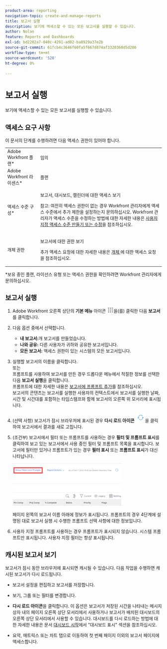 ```yaml
---
product-area: reporting
navigation-topic: create-and-manage-reports
title: 보고서 실행
description: 보기에 액세스할 수 있는 모든 보고서를 실행할 수 있습니다.
author: Nolan
feature: Reports and Dashboards
exl-id: bd2202a7-040c-4291-ad02-ba8929a37e2b
source-git-commit: 61fcb4c3646f60fa5f667d874af3320360d5d286
workflow-type: tm+mt
source-wordcount: '528'
ht-degree: 0%

---
```



# 보고서 실행

보기에 액세스할 수 있는 모든 보고서를 실행할 수 있습니다.

<!--
NOTE: ***Linked to Getting Started with Reporting.***This information is obsolete, because asynchronous timeline is not enabled for all customers (used to be included in the "Viewing a Cached Report" section): Some reports in Workfront can take a significant time to load. If your report takes longer than 30 seconds to load, your report is cached after it is finished loading, and a message is displayed in the upper-right corner of the page indicating that the report being viewed is a saved report from a specific time.

After a report is cached, it is available for the next 12 hours. Any user who runs the report (as described in "Running a Report") sees the cached report.)
-->

## 액세스 요구 사항

이 문서의 단계를 수행하려면 다음 액세스 권한이 있어야 합니다.

<table style="table-layout:auto"> 
 <col> 
 </col> 
 <col> 
 </col> 
 <tbody> 
  <tr> 
   <td role="rowheader">Adobe Workfront 플랜*</td> 
   <td> <p>임의</p> </td> 
  </tr> 
  <tr> 
   <td role="rowheader">Adobe Workfront 라이센스*</td> 
   <td> <p>플랜 </p> </td> 
  </tr> 
  <tr> 
   <td role="rowheader">액세스 수준 구성*</td> 
   <td> <p>보고서, 대시보드, 캘린더에 대한 액세스 보기</p> <p>참고: 여전히 액세스 권한이 없는 경우 Workfront 관리자에게 액세스 수준에서 추가 제한을 설정하는지 문의하십시오. Workfront 관리자가 액세스 수준을 수정하는 방법에 대한 자세한 내용은 <a href="../../../administration-and-setup/add-users/configure-and-grant-access/create-modify-access-levels.md" class="MCXref xref">사용자 지정 액세스 수준 만들기 또는 수정</a>을 참조하십시오.</p> </td> 
  </tr> 
  <tr> 
   <td role="rowheader">개체 권한</td> 
   <td> <p>보고서에 대한 권한 보기</p> <p>추가 액세스 요청에 대한 자세한 내용은 <a href="../../../workfront-basics/grant-and-request-access-to-objects/request-access.md" class="MCXref xref">개체 </a>에 대한 액세스 요청 을 참조하십시오.</p> </td> 
  </tr> 
 </tbody> 
</table>

&#42;보유 중인 플랜, 라이선스 유형 또는 액세스 권한을 확인하려면 Workfront 관리자에게 문의하십시오.

## 보고서 실행

1. Adobe Workfront 오른쪽 상단의 **기본 메뉴** 아이콘 ![](assets/main-menu-icon.png)을(를) 클릭한 다음 **보고서**&#x200B;를 클릭합니다.

1. 다음 옵션 중에서 선택합니다.

   * **내 보고서:**&#x200B;개 보고서를 만들었습니다.
   * **나와 공유:** 다른 사용자가 귀하와 공유한 보고서입니다.
   * **모든 보고서:** 액세스 권한이 있는 시스템의 모든 보고서입니다.

1. 실행할 보고서의 이름을 클릭합니다.\
   또는\
   프롬프트를 사용하여 보고서를 만든 경우 드롭다운 메뉴에서 적절한 정보를 선택한 다음 **보고서 실행**&#x200B;을 클릭합니다.\
   프롬프트에 대한 자세한 내용은 [보고서에 프롬프트 추가](../../../reports-and-dashboards/reports/creating-and-managing-reports/add-prompt-report.md)를 참조하십시오.\
   보고서의 콘텐츠는 보고서를 실행한 사용자의 컨텍스트에서 보고서를 실행한 날짜, 시간 및 시간대를 포함하는 타임스탬프와 함께 보고서의 오른쪽 위 모서리에 표시됩니다.

1. (선택 사항) 보고서가 잠시 브라우저에 표시된 경우 **다시 로드 아이콘** ![](assets/qs-report-refresh-icon.png)을 클릭하여 보고서에서 결과를 새로 고칩니다.

1. (조건부) 보고서에서 필터 또는 프롬프트를 사용하는 경우 **필터 및 프롬프트 표시**&#x200B;를 클릭하여 보고 있는 보고서에서 사용 중인 필터 및 프롬프트 목록을 표시합니다. 보고서에 필터만 있거나 프롬프트가 있는 경우 **필터 표시** 또는 **프롬프트 표시**&#x200B;가 대신 나타납니다.

   ![필터 및 프롬프트 표시](assets/qs-reports-showfiltersandprompts-2022-350x136.png)

   페이지 왼쪽의 보고서 이름 아래에 정보가 표시됩니다. 프롬프트의 경우 4단계에 설명된 대로 보고서 실행 시 수행한 프롬프트 선택 사항에 대한 정보입니다.

1. 사용자 지정 프롬프트를 사용하는 경우 프롬프트가 표시되지 않습니다. 시스템 프롬프트만 표시됩니다. 사용자 지정 필터는 항상 표시됩니다.

## 캐시된 보고서 보기

보고서가 잠시 동안 브라우저에 표시되면 캐시될 수 있습니다. 다음 작업을 수행하면 캐시된 보고서가 다시 로드됩니다.

* 보고서 설정을 편집하고 보고서를 저장합니다.
* 보기, 그룹 또는 필터를 변경합니다.
* **다시 로드 아이콘**을 클릭합니다.
이 옵션은 보고서가 저장된 시간을 나타내는 메시지 상자 내의 페이지 오른쪽 상단 모서리에서 사용하거나 보고서가 배치된 대시보드의 오른쪽 상단 모서리에서 사용할 수 있습니다. 대시보드를 다시 로드하는 방법에 대한 자세한 내용은 문서 [대시보드 시작](../../../reports-and-dashboards/dashboards/understanding-dashboards/get-started-dashboards.md)에서 &quot;대시보드 표시&quot; 섹션을 참조하십시오.

* 요약, 매트릭스 또는 차트 탭으로 이동하여 첫 번째 페이지 이외의 보고서 페이지에 액세스합니다.
